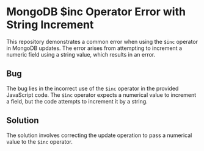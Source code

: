 # MongoDB $inc Operator Error with String Increment

This repository demonstrates a common error when using the `$inc` operator in MongoDB updates. The error arises from attempting to increment a numeric field using a string value, which results in an error.

## Bug
The bug lies in the incorrect use of the `$inc` operator in the provided JavaScript code. The `$inc` operator expects a numerical value to increment a field, but the code attempts to increment it by a string.

## Solution
The solution involves correcting the update operation to pass a numerical value to the `$inc` operator.